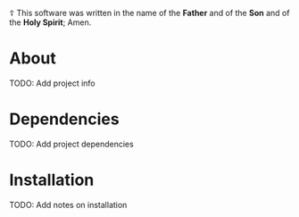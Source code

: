 ☦️ This software was written in the name of the __Father__ and of the __Son__ and of the __Holy Spirit__; Amen. 

About
===
TODO: Add project info

Dependencies
=== 
TODO: Add project dependencies

Installation
===
TODO: Add notes on installation
